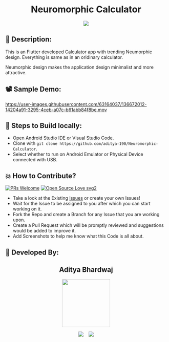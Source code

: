 <h1 align="center">Neuromorphic Calculator</h1>

<p align="center">
<img src="https://user-images.githubusercontent.com/63164037/136671999-6f66cab9-e5e8-437c-80f1-de486550e183.png">
</p>

## 📜 Description:
This is an Flutter developed Calculator app with trending Neumorphic design. Everything is same as in an oridinary calculator. 

Neumorphic design makes the application design minimalist and more attractive.

## 📽 Sample Demo:
https://user-images.githubusercontent.com/63164037/136672012-14204a91-3295-4ceb-a07c-b61abb84f8be.mov


## 🧪 Steps to Build locally:
- Open Android Studio IDE or Visual Studio Code.
- Clone with `git clone https://github.com/aditya-190/Neuromorphic-Calculator`.
- Select whether to run on Android Emulator or Physical Device connected with USB.

## 💥 How to Contribute?

[![PRs Welcome](https://img.shields.io/badge/PRs-welcome-brightgreen.svg?style=flat-square)](http://makeapullrequest.com)
[![Open Source Love svg2](https://badges.frapsoft.com/os/v2/open-source.svg?v=103)](https://github.com/ellerbrock/open-source-badges/) 

- Take a look at the Existing [Issues](https://github.com/aditya-190/Neuromorphic-Calculator/issues) or create your own Issues!
- Wait for the Issue to be assigned to you after which you can start working on it.
- Fork the Repo and create a Branch for any Issue that you are working upon.
- Create a Pull Request which will be promptly reviewed and suggestions would be added to improve it.
- Add Screenshots to help me know what this Code is all about.

## 👦 Developed By:
<h2 align="center">Aditya Bhardwaj</h2>
<p align="center">
  <a href="https://github.com/aditya-190"><img src="https://avatars.githubusercontent.com/u/63164037?v=4" width=150px height=150px /></a> 
    
<p align="center">
  <a target="_blank"href="https://www.linkedin.com/in/adi-bhardwaj/"><img src="https://img.shields.io/badge/linkedin-%230077B5.svg?&style=for-the-badge&logo=linkedin&logoColor=white" /></a>&nbsp;&nbsp;&nbsp;
  <a href="mailto:aadi.bbhardwaj@gmail.com?subject=Hello%20Aditya,%20From%20Github"><img src="https://img.shields.io/badge/gmail-%23D14836.svg?&style=for-the-badge&logo=gmail&logoColor=white" /></a>
